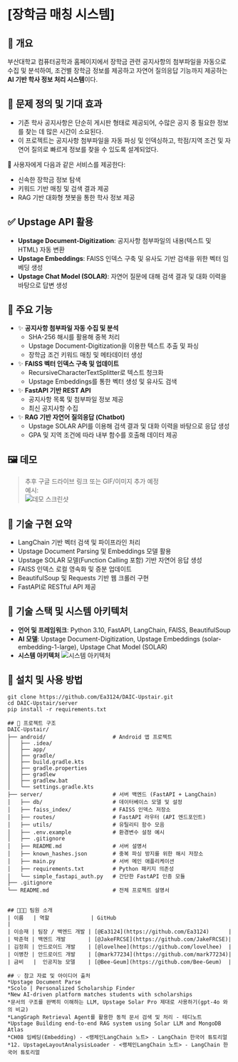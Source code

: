 # [장학금 매칭 시스템]

## 📌 개요
부산대학교 컴퓨터공학과 홈페이지에서 장학금 관련 공지사항의 첨부파일을 자동으로 수집 및 분석하여, 조건별 장학금 정보를 제공하고 자연어 질의응답 기능까지 제공하는 **AI 기반 학사 정보 처리 시스템**이다.

## 🎯 문제 정의 및 기대 효과
- 기존 학사 공지사항은 단순히 게시판 형태로 제공되어, 수많은 공지 중 필요한 정보를 찾는 데 많은 시간이 소요된다. 
- 이 프로젝트는 공지사항 첨부파일을 자동 파싱 및 인덱싱하고, 학점/지역 조건 및 자연어 질의로 빠르게 정보를 찾을 수 있도록 설계되었다.  
  
🌟 사용자에게 다음과 같은 서비스를 제공한다:
 - 신속한 장학금 정보 탐색
 - 키워드 기반 매칭 및 검색 결과 제공
 - RAG 기반 대화형 챗봇을 통한 학사 정보 제공

## ✅ Upstage API 활용
- **Upstage Document-Digitization**: 공지사항 첨부파일의 내용(텍스트 및 HTML) 자동 변환
- **Upstage Embeddings**: FAISS 인덱스 구축 및 유사도 기반 검색을 위한 벡터 임베딩 생성
- **Upstage Chat Model (SOLAR)**: 자연어 질문에 대해 검색 결과 및 대화 이력을 바탕으로 답변 생성

## 🚀 주요 기능
- ✨ **공지사항 첨부파일 자동 수집 및 분석**
  - SHA-256 해시를 활용해 중복 처리
  - Upstage Document-Digitization을 이용한 텍스트 추출 및 파싱
  - 장학금 조건 키워드 매칭 및 메타데이터 생성
- ✨ **FAISS 벡터 인덱스 구축 및 업데이트**
  - RecursiveCharacterTextSplitter로 텍스트 청크화
  - Upstage Embeddings를 통한 벡터 생성 및 유사도 검색
- ✨ **FastAPI 기반 REST API**
  - 공지사항 목록 및 첨부파일 정보 제공
  - 최신 공지사항 수집
- ✨ **RAG 기반 자연어 질의응답 (Chatbot)**
  - Upstage SOLAR API를 이용해 검색 결과 및 대화 이력을 바탕으로 응답 생성
  - GPA 및 지역 조건에 따라 내부 함수를 호출해 데이터 제공

## 🖼️ 데모
> 추후 구글 드라이브 링크 또는 GIF/이미지 추가 예정  
예시:  
![데모 스크린샷](./assets/demo.png)

## 🔬 기술 구현 요약
- LangChain 기반 벡터 검색 및 파이프라인 처리
- Upstage Document Parsing 및 Embeddings 모델 활용
- Upstage SOLAR 모델(Function Calling 포함) 기반 자연어 응답 생성
- FAISS 인덱스 로컬 영속화 및 증분 업데이트
- BeautifulSoup 및 Requests 기반 웹 크롤러 구현
- FastAPI로 RESTful API 제공

## 🧰 기술 스택 및 시스템 아키텍처
- **언어 및 프레임워크**: Python 3.10, FastAPI, LangChain, FAISS, BeautifulSoup
- **AI 모델**: Upstage Document-Digitization, Upstage Embeddings (solar-embedding-1-large), Upstage Chat Model (SOLAR)
- **시스템 아키텍처**
![시스템 아키텍처](./assets/system_architecture.png)

## 🔧 설치 및 사용 방법
```
git clone https://github.com/Ea3124/DAIC-Upstair.git
cd DAIC-Upstair/server
pip install -r requirements.txt

## 📁 프로젝트 구조
DAIC-Upstair/
├── android/                     # Android 앱 프로젝트
│   ├── .idea/
│   ├── app/
│   ├── gradle/
│   ├── build.gradle.kts
│   ├── gradle.properties
│   ├── gradlew
│   ├── gradlew.bat
│   └── settings.gradle.kts
├── server/                      # 서버 백엔드 (FastAPI + LangChain)
│   ├── db/                      # 데이터베이스 모델 및 설정
│   ├── faiss_index/             # FAISS 인덱스 저장소
│   ├── routes/                  # FastAPI 라우터 (API 엔드포인트)
│   ├── utils/                   # 유틸리티 함수 모음
│   ├── .env.example             # 환경변수 설정 예시
│   ├── .gitignore
│   ├── README.md                # 서버 설명서
│   ├── known_hashes.json        # 중복 파싱 방지를 위한 해시 저장소
│   ├── main.py                  # 서버 메인 애플리케이션
│   ├── requirements.txt         # Python 패키지 의존성
│   └── simple_fastapi_auth.py   # 간단한 FastAPI 인증 모듈
├── .gitignore
└── README.md                    # 전체 프로젝트 설명서


## 🧑‍🤝‍🧑 팀원 소개
| 이름   | 역할             | GitHub                                    |
| 이승재 | 팀장 / 백엔드 개발 | [@Ea3124](https://github.com/Ea3124)      |
| 박준혁 | 백엔드 개발       | [@JakeFRCSE](https://github.com/JakeFRCSE)|
| 김정희 | 안드로이드 개발    | [@lovelhee](https://github.com/lovelhee)  |
| 이병찬 | 안드로이드 개발    | [@mark77234](https://github.com/mark77234)|
| 금비   |  인공지능 모델    | [@Bee-Geum](https://github.com/Bee-Geum)  |

## 💡 참고 자료 및 아이디어 출처
*Upstage Document Parse
*Scolo | Personalized Scholarship Finder
*New AI-driven platform matches students with scholarships
*문서의 구조를 완벽히 이해하는 LLM, Upstage Solar Pro 제대로 사용하기(gpt-4o 와의 비교)
*LangGraph Retrieval Agent를 활용한 동적 문서 검색 및 처리 - 테디노트
*Upstage Building end-to-end RAG system using Solar LLM and MongoDB Atlas
*CH08 임베딩(Embedding) - <랭체인LangChain 노트> - LangChain 한국어 튜토리얼
*12. UpstageLayoutAnalysisLoader - <랭체인LangChain 노트> - LangChain 한국어 튜토리얼
